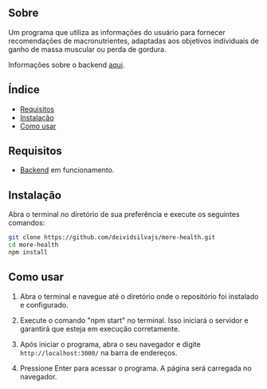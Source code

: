 ## Sobre

Um programa que utiliza as informações do usuário para fornecer recomendações de macronutrientes, adaptadas aos objetivos individuais de ganho de massa muscular ou perda de gordura.

Informações sobre o backend [aqui](https://github.com/deividsilvajs/more-health-backend).

## Índice

- [Requisitos](#requisitos)
- [Instalação](#instalação)
- [Como usar](#como-usar)

## Requisitos

- [Backend](https://github.com/deividsilvajs/more-health-backend) em funcionamento.

## Instalação

Abra o terminal no diretório de sua preferência e execute os seguintes comandos:

```bash
git clone https://github.com/deividsilvajs/more-health.git
cd more-health
npm install
```

## Como usar

1. Abra o terminal e navegue até o diretório onde o repositório foi instalado e configurado.

2. Execute o comando "npm start" no terminal. Isso iniciará o servidor e garantirá que esteja em execução corretamente.

3. Após iniciar o programa, abra o seu navegador e digite `http://localhost:3000/` na barra de endereços.

4. Pressione Enter para acessar o programa. A página será carregada no navegador.